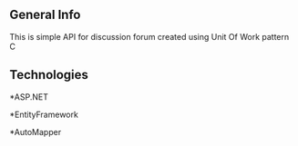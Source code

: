 ## General Info
This is simple API for discussion forum created using Unit Of Work pattern
C
## Technologies
*ASP.NET 

*EntityFramework 

*AutoMapper 
